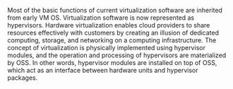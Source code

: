 Most of the basic functions of current virtualization software are inherited from early VM OS. Virtualization software is now represented as hypervisors. Hardware virtualization enables cloud providers to share resources effectively with customers by creating an illusion of dedicated computing, storage, and networking on a computing infrastructure. The concept of virtualization is physically implemented using hypervisor modules, and the operation and processing of hypervisors are materialized by OSS. In other words, hypervisor modules are installed on top of OSS, which act as an interface between hardware units and hypervisor packages.